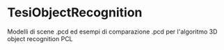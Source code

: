# TesiObjectRecognition

Modelli di scene .pcd  ed esempi di comparazione .pcd per l'algoritmo 3D object recognition  PCL
